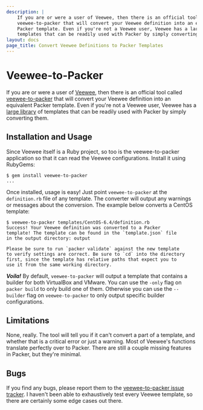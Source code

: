 ```yaml
---
description: |
    If you are or were a user of Veewee, then there is an official tool called
    veewee-to-packer that will convert your Veewee definition into an equivalent
    Packer template. Even if you're not a Veewee user, Veewee has a large library of
    templates that can be readily used with Packer by simply converting them.
layout: docs
page_title: Convert Veewee Definitions to Packer Templates
---
```


# Veewee-to-Packer

If you are or were a user of [Veewee](https://github.com/jedi4ever/veewee), then
there is an official tool called
[veewee-to-packer](https://github.com/mitchellh/veewee-to-packer) that will
convert your Veewee definition into an equivalent Packer template. Even if
you're not a Veewee user, Veewee has a [large
library](https://github.com/jedi4ever/veewee/tree/master/templates) of templates
that can be readily used with Packer by simply converting them.

## Installation and Usage

Since Veewee itself is a Ruby project, so too is the veewee-to-packer
application so that it can read the Veewee configurations. Install it using
RubyGems:

``` {.text}
$ gem install veewee-to-packer
...
```

Once installed, usage is easy! Just point `veewee-to-packer` at the
`definition.rb` file of any template. The converter will output any warnings or
messages about the conversion. The example below converts a CentOS template:

``` {.text}
$ veewee-to-packer templates/CentOS-6.4/definition.rb
Success! Your Veewee definition was converted to a Packer
template! The template can be found in the `template.json` file
in the output directory: output

Please be sure to run `packer validate` against the new template
to verify settings are correct. Be sure to `cd` into the directory
first, since the template has relative paths that expect you to
use it from the same working directory.
```

***Voila!*** By default, `veewee-to-packer` will output a template that contains
a builder for both VirtualBox and VMware. You can use the `-only` flag on
`packer build` to only build one of them. Otherwise you can use the `--builder`
flag on `veewee-to-packer` to only output specific builder configurations.

## Limitations

None, really. The tool will tell you if it can't convert a part of a template,
and whether that is a critical error or just a warning. Most of Veewee's
functions translate perfectly over to Packer. There are still a couple missing
features in Packer, but they're minimal.

## Bugs

If you find any bugs, please report them to the [veewee-to-packer issue
tracker](https://github.com/mitchellh/veewee-to-packer). I haven't been able to
exhaustively test every Veewee template, so there are certainly some edge cases
out there.
